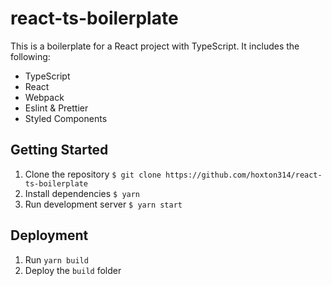 # react-ts-boilerplate

This is a boilerplate for a React project with TypeScript. It includes the following:

- TypeScript
- React
- Webpack
- Eslint & Prettier
- Styled Components

## Getting Started

1. Clone the repository
```$ git clone https://github.com/hoxton314/react-ts-boilerplate```
2. Install dependencies
```$ yarn```
3. Run development server
```$ yarn start```

## Deployment

1. Run `yarn build`
2. Deploy the `build` folder
